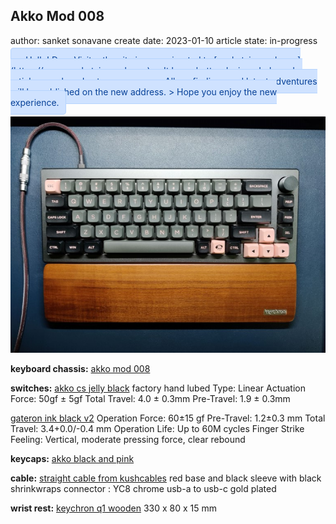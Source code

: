 ## Akko Mod 008

author: sanket sonavane
create date: 2023-01-10
article state: in-progress

<span style="color: #084298; background-color: #cfe2ff; padding: 10px; border: 1px solid #b6d4fe; border-radius: 5px;">
> Hello! Dear Visitor the site is now migrated to [sanketsjournal.com](https://www.sanketsjournal.com).  
> It has a better design, dark mode, article search and category pages.  
> All my findings and latest adventures will be published on the new address.  
> Hope you enjoy the new experience.  
</span> 

![mod008](../assets/img/akko-mod008/akko-mod-008-med.jpg)


**keyboard chassis:** 
[akko mod 008](https://en.akkogear.com/product/mod-008/)

**switches:**
[akko cs jelly black](https://en.akkogear.com/product/akko-cs-jelly-black-switch-45pcs/) factory hand lubed
Type: Linear
Actuation Force: 50gf ± 5gf
Total Travel: 4.0 ± 0.3mm
Pre-Travel: 1.9 ± 0.3mm


[gateron ink black v2](https://www.gateron.co/products/gateron-ink-switch?variant=40018061590617)
Operation Force: 60±15 gf
Pre-Travel: 1.2±0.3 mm
Total Travel: 3.4+0.0/-0.4 mm
Operation Life: Up to 60M cycles
Finger Strike Feeling: Vertical, moderate pressing force, clear rebound

**keycaps:**
[akko black and pink](https://en.akkogear.com/product/blackpink-keycap-set-158-key/)

**cable:**
[straight cable from kushcables](https://kushcables.com/products/commissiondesign-your-own-cable)
red base and black sleeve with black shrinkwraps
connector : YC8 chrome 
usb-a to usb-c gold plated

**wrist rest:**
[keychron q1 wooden](https://www.keychron.com/products/keychron-keyboard-wooden-palm-rest)
330 x 80 x 15 mm

